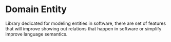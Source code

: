 # Domain Entity

Library dedicated for modeling entities in software, there are set of features that will improve showing out relations
that happen in software or simplify improve language semantics.